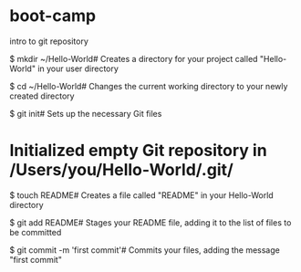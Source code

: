 boot-camp
=========

intro to git repository

$ mkdir ~/Hello-World# Creates a directory for your project called "Hello-World" in your user directory

$ cd ~/Hello-World# Changes the current working directory to your newly created directory

$ git init# Sets up the necessary Git files
# Initialized empty Git repository in /Users/you/Hello-World/.git/

$ touch README# Creates a file called "README" in your Hello-World directory



$ git add README# Stages your README file, adding it to the list of files to be committed

$ git commit -m 'first commit'# Commits your files, adding the message "first commit"